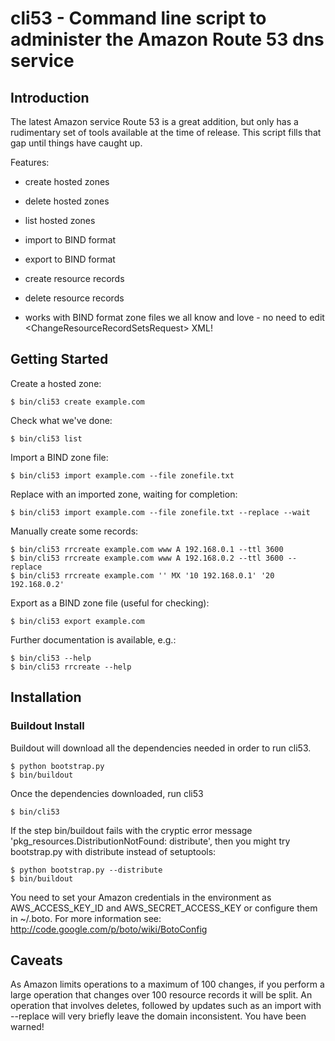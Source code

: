 cli53 - Command line script to administer the Amazon Route 53 dns service
=========================================================================

Introduction
------------
The latest Amazon service Route 53 is a great addition, but only has a rudimentary set of tools
available at the time of release. This script fills that gap until things have caught up.

Features:

- create hosted zones

- delete hosted zones

- list hosted zones

- import to BIND format

- export to BIND format

- create resource records

- delete resource records

- works with BIND format zone files we all know and love - no need to edit
  &lt;ChangeResourceRecordSetsRequest&gt; XML!

Getting Started
---------------

Create a hosted zone:

	$ bin/cli53 create example.com

Check what we've done:

	$ bin/cli53 list

Import a BIND zone file:

	$ bin/cli53 import example.com --file zonefile.txt

Replace with an imported zone, waiting for completion:

	$ bin/cli53 import example.com --file zonefile.txt --replace --wait

Manually create some records:

	$ bin/cli53 rrcreate example.com www A 192.168.0.1 --ttl 3600
	$ bin/cli53 rrcreate example.com www A 192.168.0.2 --ttl 3600 --replace
	$ bin/cli53 rrcreate example.com '' MX '10 192.168.0.1' '20 192.168.0.2'

Export as a BIND zone file (useful for checking):

	$ bin/cli53 export example.com

Further documentation is available, e.g.:

	$ bin/cli53 --help
	$ bin/cli53 rrcreate --help


Installation
------------

### Buildout Install
Buildout will download all the dependencies needed in order to run cli53.

	$ python bootstrap.py
	$ bin/buildout

Once the dependencies downloaded, run cli53

	$ bin/cli53
 
If the step bin/buildout fails with the cryptic error message
'pkg_resources.DistributionNotFound: distribute', then you might try
bootstrap.py with distribute instead of setuptools:

	$ python bootstrap.py --distribute
	$ bin/buildout

You need to set your Amazon credentials in the environment as AWS_ACCESS_KEY_ID
and AWS_SECRET_ACCESS_KEY or configure them in ~/.boto. For more information see:
http://code.google.com/p/boto/wiki/BotoConfig

Caveats
-------
As Amazon limits operations to a maximum of 100 changes, if you
perform a large operation that changes over 100 resource records it
will be split. An operation that involves deletes, followed by updates
such as an import with --replace will very briefly leave the domain
inconsistent. You have been warned!

